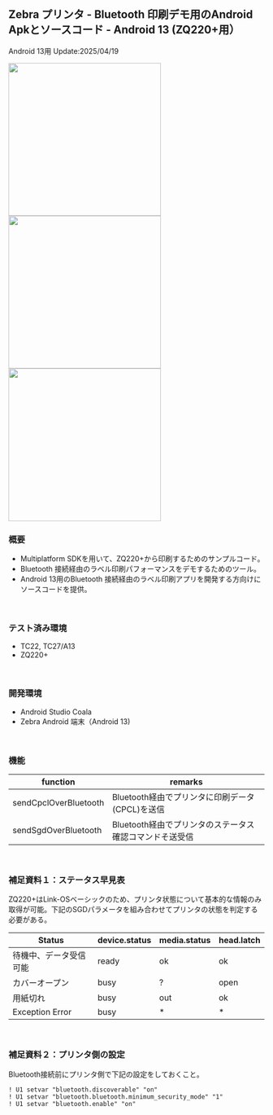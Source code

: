 ## Zebra プリンタ - Bluetooth 印刷デモ用のAndroid Apkとソースコード - Android 13 (ZQ220+用）

Android 13用
Update:2025/04/19
</br>

<img height="300" src="https://www.zebra.com/content/dam/zebra_dam/global/zcom-web-production/web-production-photography/web002/tc78-zq220-proof-of-delivery-printing-receipt-courier-photography-application-5x4-3600.jpg.imgw.3600.3600.jpg"> <img height="300" src="https://www.zebra.com/content/dam/zebra_dam/global/zcom-web-production/web-production-photography/web002/zq220-police-handing-ticket-photography-application-5x4-3600.jpg.imgw.3600.3600.jpg"> <img height="300" src="https://www.zebra.com/content/dam/zebra_dam/global/zcom-web-production/web-production-photography/web002/tc78-zq220-transportation-logistics-photography-application-5x4-3600.jpg.imgw.3600.3600.jpg">

### 概要
- Multiplatform SDKを用いて、ZQ220+から印刷するためのサンプルコード。
- Bluetooth 接続経由のラベル印刷パフォーマンスをデモするためのツール。
- Android 13用のBluetooth 接続経由のラベル印刷アプリを開発する方向けにソースコードを提供。

</br>

### テスト済み環境
- TC22, TC27/A13
- ZQ220+

</br>

### 開発環境
- Android Studio Coala
- Zebra Android 端末（Android 13)

</br>

### 機能

| function              | remarks                                                 |
| --------------------- | ------------------------------------------------------- |
| sendCpclOverBluetooth | Bluetooth経由でプリンタに印刷データ(CPCL)を送信         |
| sendSgdOverBluetooth  | Bluetooth経由でプリンタのステータス確認コマンドそ送受信 |

</br>


### 補足資料１：ステータス早見表

ZQ220+はLink-OSベーシックのため、プリンタ状態について基本的な情報のみ取得が可能。下記のSGDパラメータを組み合わせてプリンタの状態を判定する必要がある。

| Status                 | device.status | media.status | head.latch |
| ---------------------- | ------------- | ------------ | ---------- |
| 待機中、データ受信可能 | ready         | ok           | ok         |
| カバーオープン         | busy          | ?            | open       |
| 用紙切れ               | busy          | out          | ok         |
| Exception Error        | busy          | *            | *          |

</br>

### 補足資料２：プリンタ側の設定

Bluetooth接続前にプリンタ側で下記の設定をしておくこと。

```
! U1 setvar "bluetooth.discoverable" "on"
! U1 setvar "bluetooth.bluetooth.minimum_security_mode" "1"
! U1 setvar "bluetooth.enable" "on"
```


